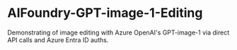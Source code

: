 # AIFoundry-GPT-image-1-Editing
Demonstrating of image editing with Azure OpenAI's GPT-image-1 via direct API calls and Azure Entra ID auths.
